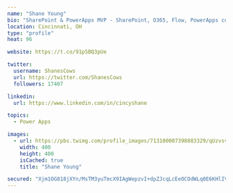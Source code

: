 ```yaml
---
name: "Shane Young"
bio: "SharePoint & PowerApps MVP - SharePoint, O365, Flow, PowerApps consulting? @PowerApps911 | Pure Snark? You found it."
location: Cincinnati, OH
type: "profile"
heat: 96

website: https://t.co/91p5BQ3pUe

twitter:
  username: ShanesCows
  url: https://twitter.com/ShanesCows
  followers: 17407

linkedin:
  url: https://www.linkedin.com/in/cincyshane

topics:
  - Power Apps

images:
  - url: https://pbs.twimg.com/profile_images/713100007398883329/qUzvsvQ3_400x400.jpg
    width: 400
    height: 400
    isCached: true
    title: "Shane Young"

secured: "Xjm1OG818jXYn/MsTM3yuTmcX9IAgWepzvI+dpZJcqLcEeOCOdWLq0E6KHlIVrkEzwSBEGrmG+NjJMUupQtgwEcMl1m4I6v5KJB+RrA29I8hjsQxgk3SEQ+72DF6hl4sAO1nYqge4926Z5QcfJP+KYL3RKCyK5/xJPjRYBeSWuU0jDZuYRz5rnBiw1fCSNggpLDfGqpzp1VxHtsereFv88DijR2NBv57rsJXil1AWA3DMpuJgqU1MFT/HNMsPTYaVC4gADqs8skz4fzfsYo8DWo81C/3KsbvhXVSg3vuZ6rtUO/WL1nUYsaT0M3XAYmxAz3wQKWhh4ETLMztxUflAPxB/jPGGQj7PLa5cwKkPoZO720PYCuIvRWz+JMQ9Mg9ssf8Tk3Di4+sqoeAmq1gB/xmCSRsfAM9GYo4pRN9mXM=;wXjYfrpQx/+MrwtB/dvTzA=="
---
```


